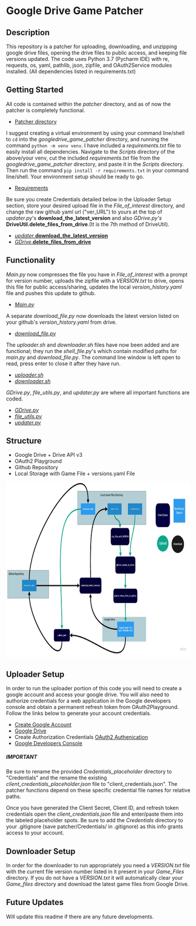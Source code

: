 # Google Drive Game Patcher

## Description
This repository is a patcher for uploading, downloading, and unzipping google drive files, opening the drive files to public access, 
and keeping file versions updated. The code uses Python 3.7 (Pycharm IDE) with re, requests, os, yaml, pathlib, json, zipfile, and OAuth2Service modules installed.
(All dependencies listed in requirements.txt)

## Getting Started
All code is contained within the *patcher* directory, and as of now the patcher is completely functional.
- [Patcher directory](patcher)


I suggest creating a virtual environment by using your command line/shell to `cd` into the *googledrive_game_patcher* directory, and running the command `python -m venv venv`. 
I have included a *requirements.txt* file to easily install all dependencies. Navigate to the *Scripts* directory of the above/your venv, cut the included *requirements.txt* file
from the *googledrive_game_patcher* directory, and paste it in the *Scripts* directory. Then run the command `pip install -r requirements.txt` in your command line/shell.
Your environment setup should be ready to go.
- [Requirements](requirements.txt)


Be sure you create Credentials detailed below in the Uploader Setup section, store your desired upload file in the *File_of_interest* directory, 
and change the raw github yaml url ("ver_URL") to yours at the top of *updater.py*'s **download_the_latest_version** and also *GDrive.py's*  **DriveUtil.delete_files_from_drive**.(It is the 7th method of DriveUtil).
- [*updater*.**download_the_latest_version**](patcher/updater.py)
- [*GDrive*.**delete_files_from_drive**](patcher/GDrive.py)


## Functionality
*Main.py* now compresses the file you have in *File_of_interest* with a prompt for version number, uploads the zipfile with a *VERSION.txt* to drive,
opens this file for public access/sharing, updates the local *version_history.yaml* file and pushes this update to github.
- [*Main.py*](patcher/main.py)

A separate *download_file.py* now downloads the latest version listed on your github's *version_history.yaml* from drive.
- [*download_file.py*](patcher/download_file.py)

The *uploader.sh* and *downloader.sh* files have now been added and are functional; they run the *shell_file.py*'s which contain modified paths for *main.py* and *download_file.py*.
The command line window is left open to read, press enter to close it after they have run.
- [*uploader.sh*](uploader.sh)
- [*downloader.sh*](downloader.sh)

*GDrive.py*, *file_utils.py*, and *updater.py* are where all important functions are coded.
- [*GDrive.py*](patcher/GDrive.py)
- [*file_utils.py*](patcher/file_utils.py)
- [*updater.py*](patcher/updater.py)

## Structure
- Google Drive + Drive API v3
- OAuth2 Playground
- Github Repository
- Local Storage with Game File + versions.yaml File

<p align="center">
    <img width="811" height="480" src="Documentation/Patcher_Structure.jpg">
</p>


## Uploader Setup
In order to run the uploader portion of this code you will need to create a google account and access your google drive. 
You will also need to authorize credentials for a web application in the Google developers console and obtain a permanent refresh token from OAuth2Playground. 
Follow the links below to generate your account credentials.
 
- [Create Google Account](https://accounts.google.com/signup/v2/webcreateaccount?hl=en&flowName=GlifWebSignIn&flowEntry=SignUp)
- [Google Drive](https://drive.google.com/)
- Create Authorization Credentials [OAuth2 Authenication](https://developers.google.com/adwords/api/docs/guides/authentication)
- [Google Developers Console](https://console.developers.google.com/)

##### **IMPORTANT**
Be sure to rename the provided *Credentials_placeholder* directory to "Credentials" and the rename the existing *client_credentials_placeholder.json* file to "client_credentials.json".
The patcher functions depend on these specific credential file names for relative paths.

Once you have generated the Client Secret, Client ID, and refresh token credentials open the *client_credentials.json* file and enter/paste them into the labeled placeholder spots. 
Be sure to add the *Credentials* directory to your .gitignore (save patcher/Credentials/ in .gitignore) as this info grants access to your account.





## Downloader Setup
In order for the downloader to run appropriately you need a *VERSION.txt* file with the current file version number listed in it present in your *Game_Files* directory.
If you do not have a *VERSION.txt* it will automatically clear your *Game_files* directory and download the latest game files from Google Drive.

## Future Updates
Will update this readme if there are any future developments.
